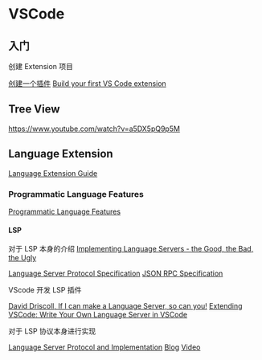 # VSCode

## 入门

创建 Extension 项目

[创建一个插件](https://code.visualstudio.com/api/get-started/your-first-extension)
[Build your first VS Code extension](https://www.youtube.com/watch?v=PGAu06_E_BU)

## Tree View

https://www.youtube.com/watch?v=a5DX5pQ9p5M

## Language Extension

[Language Extension Guide](https://code.visualstudio.com/api/language-extensions/overview)

### Programmatic Language Features

[Programmatic Language Features](https://code.visualstudio.com/api/language-extensions/programmatic-language-features)

#### LSP

对于 LSP 本身的介绍 [Implementing Language Servers - the Good, the Bad, the Ugly](https://www.youtube.com/watch?v=V3vkz1FYe8E)

[Language Server Protocol Specification](https://microsoft.github.io/language-server-protocol/specifications/lsp/3.17/specification/)
[JSON RPC Specification](https://www.jsonrpc.org/specification)

VScode 开发 LSP 插件

[David Driscoll, If I can make a Language Server, so can you!](https://www.youtube.com/watch?v=Cw9qCsetpLU)
[Extending VSCode: Write Your Own Language Server in VSCode](https://www.youtube.com/watch?v=H0p7tcUuJm0)

对于 LSP 协议本身进行实现

[Language Server Protocol and Implementation](https://www.amazon.com/Language-Server-Protocol-Implementation-Language-Smart-ebook/dp/B09LSY2Q3W)
[Blog](https://medium.com/ballerina-techblog/implementing-a-language-server-how-hard-can-it-be-part-1-introduction-c915d2437076)
[Video](https://www.youtube.com/watch?v=tlrSQiwvhi0)
